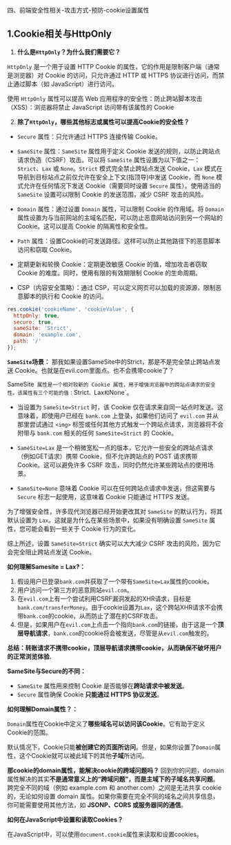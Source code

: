 四、前端安全性相关-攻击方式-预防-cookie设置属性
## 1.Cookie相关与HttpOnly


1. **什么是`HttpOnly`？为什么我们需要它？**

`HttpOnly` 是一个用于设置 HTTP Cookie 的属性，它的作用是限制客户端（通常是浏览器）对 Cookie 的访问，只允许通过 HTTP 或 HTTPS 协议进行访问，而禁止通过脚本（如 JavaScript）进行访问。

使用 `HttpOnly` 属性可以提高 Web 应用程序的安全性：防止跨站脚本攻击（XSS）：浏览器将禁止 JavaScript 访问带有该属性的 Cookie


2. **除了`HttpOnly`，哪些其他标志或属性可以提高Cookie的安全性？**


- `Secure` 属性：只允许通过 HTTPS 连接传输 Cookie。

- `SameSite` 属性：`SameSite` 属性用于定义 Cookie 发送的规则，以防止跨站点请求伪造（CSRF）攻击。可以将 `SameSite` 属性设置为以下值之一：`Strict`、`Lax` 或 `None`。`Strict` 模式完全禁止跨站点发送 Cookie，`Lax` 模式在导航到目标站点之前仅允许在安全上下文(指顶导)中发送 Cookie，而 `None` 模式允许在任何情况下发送 Cookie（需要同时设置 `Secure` 属性）。使用适当的 `SameSite` 设置可以限制 Cookie 的发送范围，减少 CSRF 攻击的风险。

- `Domain` 属性：通过设置 `Domain` 属性，可以限制 Cookie 的作用域。将 `Domain` 属性设置为与当前网站的主域名匹配，可以防止恶意网站访问到另一个网站的 Cookie。这可以提高 Cookie 的隔离性和安全性。

- `Path` 属性：设置Cookie的可发送路径。这样可以防止其他路径下的恶意脚本访问和窃取 Cookie。

- 定期更新和轮换 Cookie：定期更改敏感 Cookie 的值，增加攻击者窃取 Cookie 的难度。同时，使用有限的有效期限制 Cookie 的生命周期。

- CSP（内容安全策略）：通过 CSP，可以定义网页可以加载的资源源，限制恶意脚本的执行和 Cookie 的访问。


```javascript
res.cookie('cookieName', 'cookieValue', { 
  httpOnly: true,
  secure: true,
  sameSite: 'Strict',
  domain: 'example.com',
  path: '/'
});
```


**`SameSite`场景：**
那我如果设置SameSite中的Strict，那是不是完全禁止跨站点发送 Cookie。也就是在evil.com里面点<img src="https://img-home.csdnimg.cn/images/20230724024159.png?origin_url=https%3A%2F%2Fbank.com%2Ftransfer%3Fto%3Dattacker%26amount%3D1000&pos_id=img-kXng9Qhn-1694418053406)" width="0" height="0">。也不会携带cookie了？

SameSite` 属性是一个相对较新的 Cookie 属性，用于增强浏览器中的跨站点请求的安全性。该属性有三个可能的值：`Strict`、`Lax` 和 `None`。

- 当设置为 `SameSite=Strict` 时，该 Cookie 仅在请求来自同一站点时发送。这意味着，即使用户已经在 `bank.com` 上登录，如果他们访问了 `evil.com` 并从那里尝试通过 `<img>` 标签或任何其他方式触发一个跨站点请求，浏览器将不会附带与 `bank.com` 相关的任何 `SameSite=Strict` 的 Cookie。

- `SameSite=Lax` 是一个稍微宽松一点的版本，它允许一些安全的跨站点请求（例如GET请求）携带 Cookie，但不允许跨站点的 POST 请求携带 Cookie。这可以避免许多 CSRF 攻击，同时仍然允许某些跨站点的使用场景。

- `SameSite=None` 意味着 Cookie 可以在任何跨站点请求中发送，但这需要与 `Secure` 标志一起使用，这意味着 Cookie 只能通过 HTTPS 发送。

为了增强安全性，许多现代浏览器已经开始更改其对 `SameSite` 的默认行为，将其默认设置为 `Lax`。这就是为什么在某些场景中，如果没有明确设置 `SameSite` 属性，您可能会看到一些关于 Cookie 行为的变化。

综上所述，设置 `SameSite=Strict` 确实可以大大减少 CSRF 攻击的风险，因为它会完全阻止跨站点发送 Cookie。



**如何理解Samesite = Lax?：**

1. 假设用户已登录`bank.com`并获取了一个带有`SameSite=Lax`属性的cookie。
2. 用户访问一个第三方的恶意网站`evil.com`。
3. 在`evil.com`上有一个尝试利用CSRF漏洞发起的XHR请求，目标是`bank.com/transferMoney`。由于cookie设置为`Lax`，这个跨站XHR请求不会携带`bank.com`的cookie，从而防止了潜在的CSRF攻击。
4. 但是，如果用户在`evil.com`上点击一个指向`bank.com`的链接，由于这是一个**顶层导航请求**，`bank.com`的cookie将会被发送，尽管是从`evil.com`触发的。

**总结：转账请求不携带cookie，顶层导航请求携带cookie，从而确保不破坏用户的正常浏览体验.**




**SameSite与Secure的不同：**
- `SameSite` 属性用来控制 Cookie 是否能够在**跨站请求中被发送**。
- `Secure` 属性确保 Cookie **只能通过 HTTPS 协议发送**。

**如何理解Domain属性？：**

`Domain`属性在Cookie中定义了**哪些域名可以访问该Cookie**。它有助于定义Cookie的范围。

默认情况下，Cookie只能**被创建它的页面所访问**。但是，如果你设置了`Domain`属性，这个Cookie就可以被此域下的其他**子域**所访问。

**那cookie的domain属性，能解决cookie的跨域问题吗？**
回到你的问题，domain 属性解决的其实**不是通常意义上的“跨域问题”，而是主域下的子域名共享问题**。跨完全不同的域（例如 example.com 和 another.com）之间是无法共享 cookie 的，无论如何设置 domain 属性。如果你需要在完全不同的域名之间共享信息，你可能需要使用其他方法，如 **JSONP、CORS 或服务器间的通信**。

**如何在JavaScript中设置和读取Cookies？**

在JavaScript中，可以使用`document.cookie`属性来读取和设置cookies。


